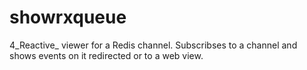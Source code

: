 # showrxqueue
4_Reactive_ viewer for a Redis channel.
Subscribses to a channel and shows events on it redirected or to a web view.